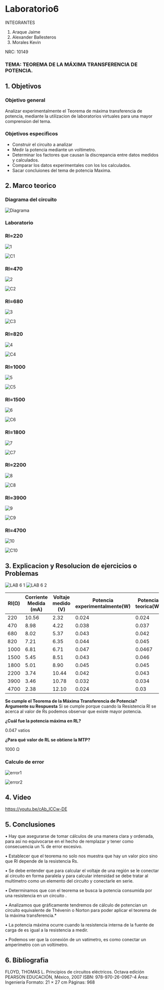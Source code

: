 # Laboratorio6
INTEGRANTES

1. Araque Jaime
2. Alexander Ballesteros
3. Morales Kevin

NRC: 10149
### TEMA:  TEOREMA DE LA MÁXIMA TRANSFERENCIA DE POTENCIA.
## 1. Objetivos
### Objetivo general

Analizar experimentalmente el Teorema de máxima transferencia de potencia, mediante la utilizacion de laboratorios virtuales para una mayor comprension del tema.


### Objetivos especificos

* Construir el circuito a analizar
* Medir la potencia mediante un voltimetro.
* Determinar los factores que causan la discrepancia entre datos medidos y calculados.
* Comparar los datos experimentales con los los calculados.
* Sacar concluiones del tema de potencia Maxima.




## 2. Marco teorico

### Diagrama del circuito
![Diagrama](https://user-images.githubusercontent.com/93224166/149448353-54302335-992c-4d17-bc17-afa5e326a937.png)

### Laboratorio

### Rl=220
![1](https://user-images.githubusercontent.com/93224166/149514555-ef349622-0fe8-4756-8efb-c465c7a63d7b.png)

![C1](https://user-images.githubusercontent.com/93951775/149524833-65d7c647-bcc9-42c4-967b-b227c6e3cd38.JPG)


### Rl=470
![2](https://user-images.githubusercontent.com/93224166/149435791-89dcf22f-9887-4877-8f06-231c28369443.png)

![C2](https://user-images.githubusercontent.com/93951775/149524847-a65e0e36-7d12-43bc-84f7-3f1a90babee6.JPG)

### Rl=680
![3](https://user-images.githubusercontent.com/93224166/149435794-d939d5e1-8d9f-4ce2-922d-03a8cadb63d1.png)

![C3](https://user-images.githubusercontent.com/93951775/149526331-c94ced73-f99e-4da9-bf73-dbd3f98a596c.JPG)

### Rl=820
![4](https://user-images.githubusercontent.com/93224166/149435797-4af980f0-3b01-47d8-9af1-0b9cf7e84821.png)

![C4](https://user-images.githubusercontent.com/93951775/149526340-d6adeeef-9bfb-4ec6-adf7-1cfb3a6afc99.JPG)

### Rl=1000
![5](https://user-images.githubusercontent.com/93224166/149522770-add1cf5d-50e7-4527-8a0c-d767c90f7e18.png)

![C5](https://user-images.githubusercontent.com/93951775/149524881-0b16dcd7-72c7-4444-aa78-fb359927e711.JPG)

### Rl=1500
![6](https://user-images.githubusercontent.com/93224166/149522824-ce858746-79d5-485d-8243-faa24d2462e4.png)

![C6](https://user-images.githubusercontent.com/93951775/149524885-8f089b5a-dca7-4530-b821-12e3bbb23880.JPG)

### Rl=1800
![7](https://user-images.githubusercontent.com/93224166/149522825-ca53c7ce-ac3d-4caa-bb34-fff60b9a3261.png)

![C7](https://user-images.githubusercontent.com/93951775/149524898-a40348f3-b53c-47d2-91be-c07df70a88c4.JPG)

### Rl=2200
![8](https://user-images.githubusercontent.com/93224166/149522816-44ece8f3-4316-4494-8a90-a666c699ad98.png)

![C8](https://user-images.githubusercontent.com/93951775/149524919-8106c93f-b904-429e-adbc-ae4d8ea6c2e4.JPG)

### Rl=3900
![9](https://user-images.githubusercontent.com/93224166/149522818-9b99925c-de48-499e-a144-3fce097de755.png)

![C9](https://user-images.githubusercontent.com/93951775/149524998-48df17be-af5c-45fa-b815-6995c9b03650.JPG)

### Rl=4700
![10](https://user-images.githubusercontent.com/93224166/149522821-bb214654-0adb-416d-9f44-171d55e6764f.png)

![C10](https://user-images.githubusercontent.com/93951775/149526375-6c65de9d-719c-4c12-af8a-d8a906d73a92.JPG)






## 3. Explicacion y Resolucion de ejercicios o Problemas

![LAB 6 1](https://user-images.githubusercontent.com/93951775/149522326-dddba019-a7fe-4ad8-b947-10deebf645ef.JPG)        ![LAB 6 2](https://user-images.githubusercontent.com/93951775/149522332-05dc2f58-9803-4fb1-86cc-56f0b14e41f0.JPG)


|Rl(Ω)|Corriente Medida (mA)|Voltaje medido (V)| Potencia experimentalmente(W)| Potencia teorica(W)|
|-------|----|---|---|----|
|220|10.56|2.32|0.024|0.024|
|470|8.98|4.22|0.038|0.037|
|680|8.02|5.37|0.043|0.042|
|820|7.21|6.35|0.044|0.045|
|1000|6.81|6.71|0.047|0.0467|
|1500|5.45|8.51|0.043|0.046|
|1800|5.01|8.90|0.045|0.045|
|2200|3.74|10.44|0.042|0.043|
|3900|3.46|10.78|0.032|0.034|
|4700|2.38|12.10|0.024|0.03|

**Se cumple el Teorema de la Máxima Transferencia de Potencia? Argumente su Respuesta**
Si se cumple porque cuando la Resistencia Rl se acerca al valor de Rs podemos observar que existe mayor potencia.

**¿Cuál fue la potencia máxima en RL?**

 0.047 vatios
 
**¿Para qué valor de RL se obtiene la MTP?** 

1000 Ω

### Calculo de error
![error1](https://user-images.githubusercontent.com/93224166/149532325-3f8ac133-c437-4141-8c25-4cfd0af93639.png)

![error2](https://user-images.githubusercontent.com/93224166/149532319-d0c841dc-a40c-4af1-8abc-c6fc07d60c68.png)



## 4. Video 
https://youtu.be/cAb_lCCw-DE
## 5. Conclusiones


•	Hay que asegurarse de tomar cálculos de una manera clara y ordenada, para así no equivocarse en el hecho de remplazar y tener como consecuencia un % de error excesivo.

•	Establecer que el teorema no solo nos muestra que hay un valor pico sino que Rl depende de la resistencia Rs.

•	Se debe entender que para calcular el voltaje de una región se le conectar al circuito en forma paralela y para calcular intensidad se debe tratar al multímetro como un elemento del circuito y conectarle en serie.

•	Determinamos que con el teorema se busca la potencia consumida por una resistencia en un circuito .

•	Analizamos que gráficamente tendremos de cálculo de potencian un circuito equivalente de Thévenin o Norton para poder aplicar el teorema de la máxima transferencia.*



•	 La potencia máxima ocurre cuando la resistencia interna de la fuente de carga de es igual a la resistencia a medir.

•	 Podemos ver que la conexión de un vatímetro, es como conectar un amperímetro con un voltímetro.







## 6. Bibliografia
FLOYD, THOMAS L. Principios de circuitos eléctricos. Octava edición PEARSON EDUCACIÓN, México, 2007 ISBN: 978-970-26-0967-4 Área: Ingeniería Formato: 21 × 27 cm Páginas: 968
